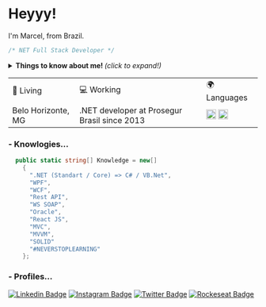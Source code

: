 # Heyyy!

I'm Marcel, from Brazil. 

```csharp
/* NET Full Stack Developer */
```
<details>
  <summary> <b> Things to know about me! </b> <i>(click to expand!)</i> </summary>
  
  <br>
  
  [![Github Stats By Marcel Coelho](https://github-readme-stats.vercel.app/api?username=quadrified&show_icons=true&title_color=fff&icon_color=79ff97&text_color=9f9f9f&bg_color=151515)](https://github.com/anuraghazra/github-readme-stats)

---

### - Languages and Tools...

<p align="center">

  
  <img src="https://github.com/Quadrified/Quadrified/blob/master/assets/svg/dev/tools/visualstudio.svg" alt="visualstudio" style="vertical-align:top; margin:4px">
  <img src="https://github.com/Quadrified/Quadrified/blob/master/assets/svg/dev/languages/csharp_dotnet.svg" alt="c#" style="vertical-align:top; margin:4px">
  <img src="https://github.com/Quadrified/Quadrified/blob/master/assets/svg/dev/frameworks/wpf.svg" alt="vscode" style="vertical-align:top; margin:4px">  
  
  <img src="https://github.com/Quadrified/Quadrified/blob/master/assets/svg/dev/tools/visualstudio_code.svg" alt="vscode" style="vertical-align:top; margin:4px">
  <img src="https://github.com/Quadrified/Quadrified/blob/master/assets/svg/dev/languages/js.svg" alt="js" style="vertical-align:top; margin:4px">
  <img src="https://github.com/Quadrified/Quadrified/blob/master/assets/svg/dev/frameworks/react.svg" alt="react" style="vertical-align:top; margin:4px">
  <img src="https://github.com/Quadrified/Quadrified/blob/master/assets/svg/dev/frameworks/%20reactnative.svg" alt="reactnative" style="vertical-align:top; margin:4px">  

---

</p>

### - I'm currently...

- Improving my .NETCore skills

- Learning React with NextJs.
- Learning to develop React Native.

---

</details>

<html>
<body>
<table>
<tr>
   <td>
   📍 Living
  </td>
  <td>
  💻 Working
  </td>
  <td>
 🌍 Languages
  </td>
</tr>
<tr>
<td>
Belo Horizonte, MG
</td>
<td>
.NET developer at Prosegur Brasil since 2013
</td>
<td>
<img src="https://cdn.countryflags.com/thumbs/brazil/flag-round-250.png" height="20px" 	width="20px" alt="Espanha"/>
<img src="https://cdn.countryflags.com/thumbs/spain/flag-round-250.png" height="20px" 	width="20px" alt="Espanha"/>
</td>
</tr>
</table>
	
</body>
</html>

### - Knowlogies...

```csharp
  public static string[] Knowledge = new[]
    {
      ".NET (Standart / Core) => C# / VB.Net",        
      "WPF",
      "WCF", 
      "Rest API",
      "WS SOAP", 
      "Oracle",       
      "React JS",
      "MVC", 
      "MVVM", 
      "SOLID"
      "#NEVERSTOPLEARNING"
    };
```

### - Profiles...

[![Linkedin Badge](https://img.shields.io/badge/-LinkedIn-blue?style=flat-square&logo=Linkedin&logoColor=white&link=https://www.linkedin.com/in/marcelsanto/)](https://www.linkedin.com/in/marcelsanto/)   [![Instagram Badge](https://img.shields.io/badge/-Instagram-violet?style=flat-square&logo=Instagram&logoColor=white&link=https://www.instagram.com/marcelfcoelho/)](https://www.instagram.com/marcelfcoelho/)  [![Twitter Badge](https://img.shields.io/badge/-Twitter-1A91DA?style=flat-square&labelColor=1A91DA&logo=twitter&logoColor=white&link=https://twitter.com/marcelfcoelho)](https://twitter.com/marcelfcoelho) [![Rockeseat Badge](https://img.shields.io/badge/-Rocketseat-6C4FBB?style=flat-square&logoColor=white&link=https://app.rocketseat.com.br/me/marcelsanto/)](https://app.rocketseat.com.br/me/marcelsanto/)
